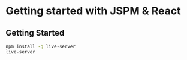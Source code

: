 Getting started with JSPM & React
=================================

Getting Started
---------------

```bash
npm install -g live-server
live-server
```
